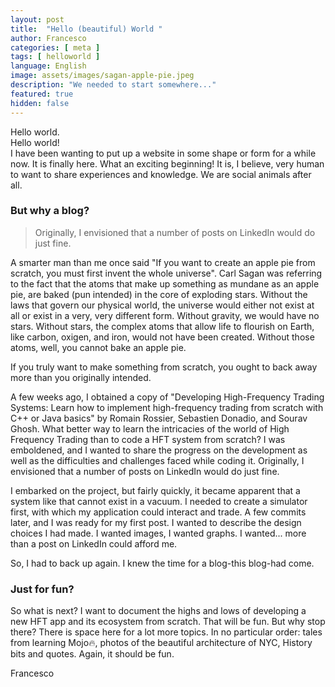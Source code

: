 ```yaml
---
layout: post
title:  "Hello (beautiful) World "
author: Francesco
categories: [ meta ]
tags: [ helloworld ]
language: English
image: assets/images/sagan-apple-pie.jpeg
description: "We needed to start somewhere..."
featured: true
hidden: false
---
```


Hello world. <br>
Hello world! <br>
I have been wanting to put up a website in some shape or form for a while now. It is finally here.
What an exciting beginning! It is, I believe, very human to want to share experiences and knowledge.
We are social animals after all. 

### But why a blog?

> Originally, I envisioned that a number of posts on LinkedIn would do just fine. 

A smarter man than me once said "If you want to create an apple pie from scratch, you must first invent the whole universe".
Carl Sagan was referring to the fact that the atoms that make up something as
mundane as an apple pie, are baked (pun intended) in the core of exploding stars.
Without the laws that govern our physical world, the universe would either not exist at all or exist in a very, very different form. Without gravity, we would have no stars.
Without stars, the complex atoms that allow life to flourish on Earth, like carbon, oxigen, and iron, would not have been created. Without those atoms, well, you cannot bake an apple pie.

If you truly want to make something from scratch, you ought to back away more than you originally intended.

A few weeks ago, I obtained a copy of "Developing High-Frequency Trading Systems: Learn how to implement high-frequency trading from scratch with C++ or Java basics" by Romain Rossier, Sebastien Donadio, and Sourav Ghosh. What better way to learn the intricacies of the world of High Frequency Trading than to code a HFT system from scratch?
I was emboldened, and I wanted to share the progress on the development as well as the difficulties and challenges faced while coding it. Originally, I envisioned that a number of posts on LinkedIn would do just fine. 

I embarked on the project, but fairly quickly, it became apparent that a system like that cannot exist in a vacuum. I needed to create a simulator first, with which my application could interact and trade.
A few commits later, and I was ready for my first post.
I wanted to describe the design choices I had made. I wanted images, I wanted graphs. I wanted... more than a post on LinkedIn could afford me.

So, I had to back up again. I knew the time for a blog-this blog-had come.


### Just for fun?

So what is next? I want to document the highs and lows of developing a new HFT app and its ecosystem from scratch. That will be fun.
But why stop there? There is space here for a lot more topics. In no particular order: tales from learning Mojo🔥, photos of the beautiful architecture of NYC, History bits and quotes.
Again, it should be fun.

Francesco